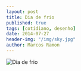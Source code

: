 ```yaml
---
layout: post
title: Dia de frio
published: true
tags: [cotidiano, desenho]
date: 2014-07-27
header-img: "/img/sky.jpg"
author: Marcos Ramon
---
```


![Dia de frio](https://dl.dropboxusercontent.com/u/49566417/blog/dia%20de%20frio.png)
